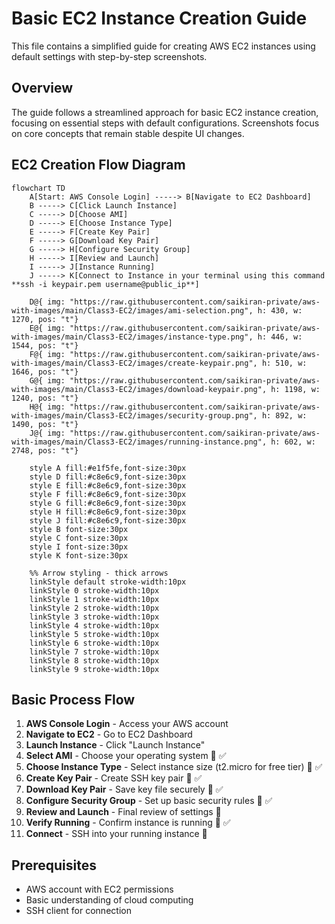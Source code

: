 # Basic EC2 Instance Creation Guide

This file contains a simplified guide for creating AWS EC2 instances using default settings with step-by-step screenshots.

## Overview

The guide follows a streamlined approach for basic EC2 instance creation, focusing on essential steps with default configurations. Screenshots focus on core concepts that remain stable despite UI changes.

## EC2 Creation Flow Diagram

```mermaid
flowchart TD
    A[Start: AWS Console Login] -----> B[Navigate to EC2 Dashboard]
    B -----> C[Click Launch Instance]
    C -----> D[Choose AMI]
    D -----> E[Choose Instance Type]
    E -----> F[Create Key Pair]
    F -----> G[Download Key Pair]
    G -----> H[Configure Security Group]
    H -----> I[Review and Launch]
    I -----> J[Instance Running]
    J -----> K[Connect to Instance in your terminal using this command **ssh -i keypair.pem username@public_ip**]
    
    D@{ img: "https://raw.githubusercontent.com/saikiran-private/aws-with-images/main/Class3-EC2/images/ami-selection.png", h: 430, w: 1270, pos: "t"}
    E@{ img: "https://raw.githubusercontent.com/saikiran-private/aws-with-images/main/Class3-EC2/images/instance-type.png", h: 446, w: 1544, pos: "t"}
    F@{ img: "https://raw.githubusercontent.com/saikiran-private/aws-with-images/main/Class3-EC2/images/create-keypair.png", h: 510, w: 1646, pos: "t"}
    G@{ img: "https://raw.githubusercontent.com/saikiran-private/aws-with-images/main/Class3-EC2/images/download-keypair.png", h: 1198, w: 1240, pos: "t"}
    H@{ img: "https://raw.githubusercontent.com/saikiran-private/aws-with-images/main/Class3-EC2/images/security-group.png", h: 892, w: 1490, pos: "t"}
    J@{ img: "https://raw.githubusercontent.com/saikiran-private/aws-with-images/main/Class3-EC2/images/running-instance.png", h: 602, w: 2748, pos: "t"}
    
    style A fill:#e1f5fe,font-size:30px
    style D fill:#c8e6c9,font-size:30px
    style E fill:#c8e6c9,font-size:30px
    style F fill:#c8e6c9,font-size:30px
    style G fill:#c8e6c9,font-size:30px
    style H fill:#c8e6c9,font-size:30px
    style J fill:#c8e6c9,font-size:30px
    style B font-size:30px
    style C font-size:30px
    style I font-size:30px
    style K font-size:30px
    
    %% Arrow styling - thick arrows
    linkStyle default stroke-width:10px
    linkStyle 0 stroke-width:10px
    linkStyle 1 stroke-width:10px
    linkStyle 2 stroke-width:10px
    linkStyle 3 stroke-width:10px
    linkStyle 4 stroke-width:10px
    linkStyle 5 stroke-width:10px
    linkStyle 6 stroke-width:10px
    linkStyle 7 stroke-width:10px
    linkStyle 8 stroke-width:10px
    linkStyle 9 stroke-width:10px
```

## Basic Process Flow

1. **AWS Console Login** - Access your AWS account
2. **Navigate to EC2** - Go to EC2 Dashboard  
3. **Launch Instance** - Click "Launch Instance"
4. **Select AMI** - Choose your operating system 🔑 ✅
5. **Choose Instance Type** - Select instance size (t2.micro for free tier) 🔑 ✅
6. **Create Key Pair** - Create SSH key pair 🔑 ✅
7. **Download Key Pair** - Save key file securely 🔑 ✅
8. **Configure Security Group** - Set up basic security rules 🔑 ✅
9. **Review and Launch** - Final review of settings 📝
10. **Verify Running** - Confirm instance is running 🔑 ✅
11. **Connect** - SSH into your running instance 📝

## Prerequisites

- AWS account with EC2 permissions
- Basic understanding of cloud computing
- SSH client for connection
